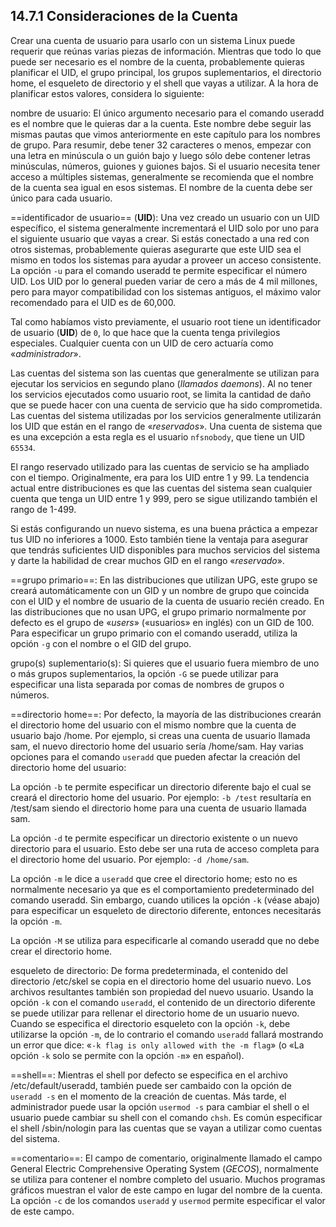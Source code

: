 ## 14.7.1 Consideraciones de la Cuenta
Crear una cuenta de usuario para usarlo con un sistema Linux puede requerir que reúnas varias piezas de información. Mientras que todo lo que puede ser necesario es el nombre de la cuenta, probablemente quieras planificar el UID, el grupo principal, los grupos suplementarios, el directorio home, el esqueleto de directorio y el shell que vayas a utilizar. A la hora de planificar estos valores, considera lo siguiente:

nombre de usuario: El único argumento necesario para el comando useradd es el nombre que le quieras dar a la cuenta. Este nombre debe seguir las mismas pautas que vimos anteriormente en este capítulo para los nombres de grupo. Para resumir, debe tener 32 caracteres o menos, empezar con una letra en minúscula o un guión bajo y luego sólo debe contener letras minúsculas, números, guiones y guiones bajos. Si el usuario necesita tener acceso a múltiples sistemas, generalmente se recomienda que el nombre de la cuenta sea igual en esos sistemas. El nombre de la cuenta debe ser único para cada usuario.

==identificador de usuario== (__UID__): Una vez creado un usuario con un UID específico, el sistema generalmente incrementará el UID solo por uno para el siguiente usuario que vayas a crear. Si estás conectado a una red con otros sistemas, probablemente quieras asegurarte que este UID sea el mismo en todos los sistemas para ayudar a proveer un acceso consistente. La opción `-u` para el comando useradd te permite especificar el número UID. Los UID por lo general pueden variar de cero a más de 4 mil millones, pero para mayor compatibilidad con los sistemas antiguos, el máximo valor recomendado para el UID es de 60,000.

Tal como habíamos visto previamente, el usuario root tiene un identificador de usuario (__UID__) de `0`, lo que hace que la cuenta tenga privilegios especiales. Cualquier cuenta con un UID de cero actuaría como «_administrador_».

Las cuentas del sistema son las cuentas que generalmente se utilizan para ejecutar los servicios en segundo plano (_llamados daemons_). Al no tener los servicios ejecutados como usuario root, se limita la cantidad de daño que se puede hacer con una cuenta de servicio que ha sido comprometida. Las cuentas del sistema utilizadas por los servicios generalmente utilizarán los UID que están en el rango de «_reservados_». Una cuenta de sistema que es una excepción a esta regla es el usuario `nfsnobody`, que tiene un UID `65534`.

El rango reservado utilizado para las cuentas de servicio se ha ampliado con el tiempo. Originalmente, era para los UID entre 1 y 99. La tendencia actual entre distribuciones es que las cuentas del sistema sean cualquier cuenta que tenga un UID entre 1 y 999, pero se sigue utilizando también el rango de 1-499.

Si estás configurando un nuevo sistema, es una buena práctica a empezar tus UID no inferiores a 1000. Esto también tiene la ventaja para asegurar que tendrás suficientes UID disponibles para muchos servicios del sistema y darte la habilidad de crear muchos GID en el rango «_reservado_».

==grupo primario==: En las distribuciones que utilizan UPG, este grupo se creará automáticamente con un GID y un nombre de grupo que coincida con el UID y el nombre de usuario de la cuenta de usuario recién creado. En las distribuciones que no usan UPG, el grupo primario normalmente por defecto es el grupo de «_users_» («usuarios» en inglés) con un GID de 100. Para especificar un grupo primario con el comando useradd, utiliza la opción `-g` con el nombre o el GID del grupo.

grupo(s) suplementario(s): Si quieres que el usuario fuera miembro de uno o más grupos suplementarios, la opción `-G` se puede utilizar para especificar una lista separada por comas de nombres de grupos o números.

==directorio home==: Por defecto, la mayoría de las distribuciones crearán el directorio home del usuario con el mismo nombre que la cuenta de usuario bajo /home. Por ejemplo, si creas una cuenta de usuario llamada sam, el nuevo directorio home del usuario sería /home/sam. Hay varias opciones para el comando `useradd` que pueden afectar la creación del directorio home del usuario:

La opción `-b` te permite especificar un directorio diferente bajo el cual se creará el directorio home del usuario. Por ejemplo: `-b /test` resultaría en /test/sam siendo el directorio home para una cuenta de usuario llamada sam.

La opción `-d` te permite especificar un directorio existente o un nuevo directorio para el usuario. Esto debe ser una ruta de acceso completa para el directorio home del usuario. Por ejemplo: `-d /home/sam`.

La opción `-m` le dice a `useradd` que cree el directorio home; esto no es normalmente necesario ya que es el comportamiento predeterminado del comando useradd. Sin embargo, cuando utilices la opción `-k` (véase abajo) para especificar un esqueleto de directorio diferente, entonces necesitarás la opción `-m`.

La opción `-M` se utiliza para especificarle al comando useradd que no debe crear el directorio home.

esqueleto de directorio: De forma predeterminada, el contenido del directorio /etc/skel se copia en el directorio home del usuario nuevo. Los archivos resultantes también son propiedad del nuevo usuario. Usando la opción `-k` con el comando `useradd`, el contenido de un directorio diferente se puede utilizar para rellenar el directorio home de un usuario nuevo. Cuando se especifica el directorio esqueleto con la opción `-k`, debe utilizarse la opción `-m`, de lo contrario el comando `useradd` fallará mostrando un error que dice: «`-k flag is only allowed with the -m flag`» (o «La opción `-k` solo se permite con la opción `-m`» en español).

==shell==: Mientras el shell por defecto se especifica en el archivo /etc/default/useradd, también puede ser cambaido con la opción de `useradd -s` en el momento de la creación de cuentas. Más tarde, el administrador puede usar la opción `usermod -s` para cambiar el shell o el usuario puede cambiar su shell con el comando `chsh`. Es común especificar el shell /sbin/nologin para las cuentas que se vayan a utilizar como cuentas del sistema.

==comentario==: El campo de comentario, originalmente llamado el campo General Electric Comprehensive Operating System (_GECOS_), normalmente se utiliza para contener el nombre completo del usuario. Muchos programas gráficos muestran el valor de este campo en lugar del nombre de la cuenta. La opción `-c` de los comandos `useradd` y `usermod` permite especificar el valor de este campo.

